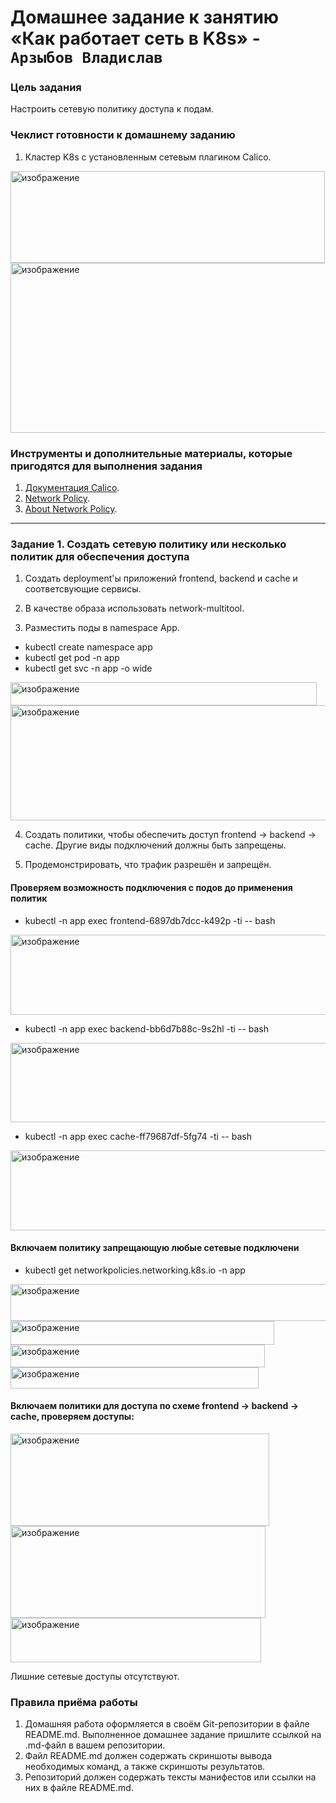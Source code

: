 # Домашнее задание к занятию «Как работает сеть в K8s» - `Арзыбов Владислав`

### Цель задания

Настроить сетевую политику доступа к подам.

### Чеклист готовности к домашнему заданию

1. Кластер K8s с установленным сетевым плагином Calico.

<img width="503" height="147" alt="изображение" src="https://github.com/user-attachments/assets/1a8afcb0-4bbc-4e34-a13c-5c2fcc494e22" />

<img width="1321" height="272" alt="изображение" src="https://github.com/user-attachments/assets/7cc84e48-dbf1-40f9-955b-10159398d1a8" />

### Инструменты и дополнительные материалы, которые пригодятся для выполнения задания

1. [Документация Calico](https://www.tigera.io/project-calico/).
2. [Network Policy](https://kubernetes.io/docs/concepts/services-networking/network-policies/).
3. [About Network Policy](https://docs.projectcalico.org/about/about-network-policy).

-----

### Задание 1. Создать сетевую политику или несколько политик для обеспечения доступа

1. Создать deployment'ы приложений frontend, backend и cache и соответсвующие сервисы.



2. В качестве образа использовать network-multitool.
3. Разместить поды в namespace App.

- kubectl create namespace app
- kubectl get pod -n app
- kubectl get svc -n app -o wide

<img width="490" height="37" alt="изображение" src="https://github.com/user-attachments/assets/a69fbc6d-738a-4cb2-abd4-d9afc59e5c61" />

<img width="784" height="184" alt="изображение" src="https://github.com/user-attachments/assets/556b600c-4a2c-4886-8515-25d30c1a7d83" />

4. Создать политики, чтобы обеспечить доступ frontend -> backend -> cache. Другие виды подключений должны быть запрещены.



5. Продемонстрировать, что трафик разрешён и запрещён.

#### Проверяем возможность подключения с подов до применения политик

- kubectl -n app exec frontend-6897db7dcc-k492p -ti -- bash

<img width="761" height="128" alt="изображение" src="https://github.com/user-attachments/assets/e1e7f58c-343b-4d98-90fd-1adf9bcd02aa" />

- kubectl -n app exec backend-bb6d7b88c-9s2hl -ti -- bash

<img width="755" height="127" alt="изображение" src="https://github.com/user-attachments/assets/1752f552-88d8-4060-9501-b312c0b00349" />

- kubectl -n app exec cache-ff79687df-5fg74 -ti -- bash

<img width="722" height="128" alt="изображение" src="https://github.com/user-attachments/assets/52a7feab-0d59-4946-a718-5445f6bdc620" />

#### Включаем политику запрещающую любые сетевые подключени

- kubectl get networkpolicies.networking.k8s.io -n app

<img width="718" height="59" alt="изображение" src="https://github.com/user-attachments/assets/eaaad34a-ef9c-4fd3-b8c2-0e2480959f8b" />

<img width="422" height="38" alt="изображение" src="https://github.com/user-attachments/assets/b03172c1-6d01-4616-af6b-76c0be9a2f87" />

<img width="407" height="36" alt="изображение" src="https://github.com/user-attachments/assets/6bfe98b0-994c-4955-a6ef-edf07a93c774" />

<img width="397" height="34" alt="изображение" src="https://github.com/user-attachments/assets/c0a06ba4-4a90-48a6-95b2-122f41889c8d" />


#### Включаем политики для доступа по схеме frontend -> backend -> cache, проверяем доступы:

<img width="414" height="148" alt="изображение" src="https://github.com/user-attachments/assets/d88a6753-e73c-4413-b5b4-a0c0bb160ae9" />

<img width="408" height="147" alt="изображение" src="https://github.com/user-attachments/assets/4f8d6ca3-4cda-41ff-ab41-57263985d684" />

<img width="401" height="71" alt="изображение" src="https://github.com/user-attachments/assets/2c4de436-7619-458f-8433-b571a4acbc8d" />

Лишние сетевые доступы отсутствуют.


### Правила приёма работы

1. Домашняя работа оформляется в своём Git-репозитории в файле README.md. Выполненное домашнее задание пришлите ссылкой на .md-файл в вашем репозитории.
2. Файл README.md должен содержать скриншоты вывода необходимых команд, а также скриншоты результатов.
3. Репозиторий должен содержать тексты манифестов или ссылки на них в файле README.md.
